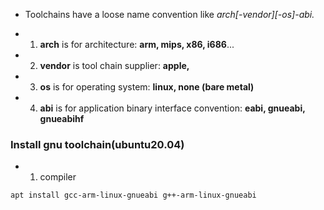 * Toolchains have a loose name convention like *arch[-vendor][-os]-abi.*

+ 1. **arch** is for architecture: **arm, mips, x86, i686**...
+ 2. **vendor** is tool chain supplier: **apple,**
+ 3. **os** is for operating system: **linux, none (bare metal)**
+ 4. **abi** is for application binary interface convention: **eabi, gnueabi, gnueabihf**

### Install gnu toolchain(ubuntu20.04)
+ 1. compiler
```
apt install gcc-arm-linux-gnueabi g++-arm-linux-gnueabi
```
